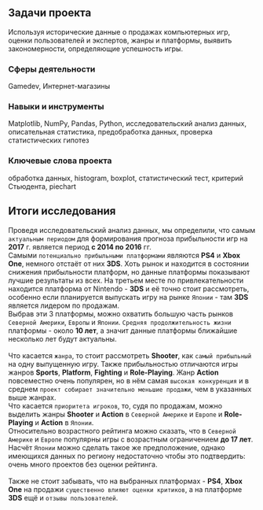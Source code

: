 ## Задачи проекта
Используя исторические данные о продажах компьютерных игр, оценки пользователей и экспертов, жанры и платформы, выявить закономерности, определяющие успешность игры.

### Сферы деятельности
Gamedev, Интернет-магазины

### Навыки и инструменты
Matplotlib, NumPy, Pandas, Python, исследовательский анализ данных, описательная статистика, предобработка данных, проверка статистических гипотез

### Ключевые слова проекта
обработка данных, histogram, boxplot, статистический тест, критерий Стьюдента, piechart

## Итоги исследования
Проведя исследовательский анализ данных, мы определили, что самым `актуальным периодом` для формирования прогноза прибыльности игр на **2017** г. является период **с 2014 по 2016** гг.\
Самыми `потенциально прибыльными платформами` являются **PS4** и **Xbox One**, немного отстаёт от них **3DS**. Хоть рынок и находится в состоянии снижения прибыльности платформ, но данные платформы показывают лучшие результаты из всех. На третьем месте по привлекательности находится платформа от Nintendo - **3DS** и её точно стоит рассмотреть, особенно если планируется выпускать игру на рынке `Японии` - там **3DS** является лидером по продажам.\
Выбрав эти 3 платформы, можно охватить большую часть рынков `Северной Америки`, `Европы` и `Японии`.
`Средняя продолжительность жизни` платформы - около **10 лет**, а значит данные платформы ближайшие несколько лет будут актуальны.\
\
Что касается `жанра`, то стоит рассмотреть **Shooter**, как `самый прибыльный` на одну выпущенную игру. Также прибыльностью отличаются игры жанров **Sports**, **Platform**, **Fighting** и **Role-Playing**. Жанр **Action** повсеместно очень популярен, но в нём самая `высокая конкуренция` и в среднем `проект собирает значительно меньшие продажи`, чем в указанных выше жанрах.\
Что касается `приоритета игроков`, то, судя по продажам, можно выделить жанры **Shooter** и **Action** в `Северной Америке` и `Европе` и **Role-Playing** и **Action** в `Японии`.
\
Относительно возрастного рейтинга можно сказать, что в `Северной Америке` и `Европе` популярны игры с возрастным ограничением **до 17 лет**. Насчёт `Японии` можно сделать такое же предположение, однако имеющихся данных по региону недостаточно чтобы это подтвердить: очень много проектов без оценки рейтинга.\
\
Также не стоит забывать, что на выбранных платформах - **PS4**, **Xbox One** на продажи `существенно влияют оценки критиков`, а на платформе **3DS** ещё и `отзывы пользователей`.
